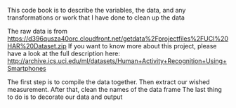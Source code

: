  This code book is to describe the variables, the data, and any transformations or work that I have done to clean up the data
 
 The raw data is from https://d396qusza40orc.cloudfront.net/getdata%2Fprojectfiles%2FUCI%20HAR%20Dataset.zip
 If you want to know more about this project, please have a look at the full description here:
http://archive.ics.uci.edu/ml/datasets/Human+Activity+Recognition+Using+Smartphones
 
 The first step is to compile the data together. Then extract our wished measurement. After that, clean the names of the data frame
 The last thing to do is to decorate our data and output
